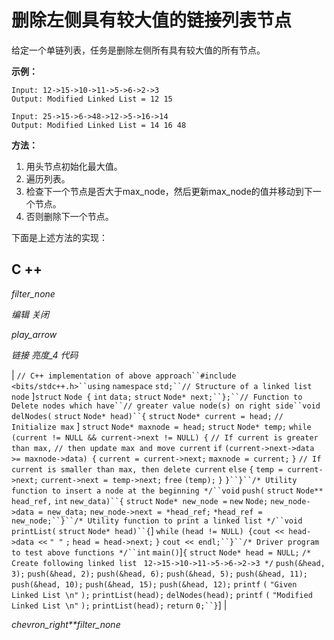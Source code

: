# 删除左侧具有较大值的链接列表节点

给定一个单链列表，任务是删除左侧所有具有较大值的所有节点。

**示例：**

```
Input: 12->15->10->11->5->6->2->3
Output: Modified Linked List = 12 15

Input: 25->15->6->48->12->5->16->14
Output: Modified Linked List = 14 16 48 

```

**方法：**

1.  用头节点初始化最大值。
2.  遍历列表。
3.  检查下一个节点是否大于max_node，然后更新max_node的值并移动到下一个节点。
4.  否则删除下一个节点。

下面是上述方法的实现：

## C ++

*filter_none*

*编辑*
*关闭*

*play_arrow*

*链接*
*亮度_4*
*代码*

| `// C++ implementation of above approach``#include <bits/stdc++.h>``using` `namespace` `std;``// Structure of a linked list node` ]`struct` `Node {` `int` `data;` `struct` `Node* next;``};``// Function to Delete nodes which have``// greater value node(s) on right side``void` `delNodes(` `struct` `Node* head)``{` `struct` `Node* current = head;` `// Initialize max` ] `struct` `Node* maxnode = head;` `struct` `Node* temp;` `while` `(current != NULL && current->next != NULL) {` `// If current is greater than max,` `// then update max and move current` `if` `(current->next->data >= maxnode->data) {` `current = current->next;` `maxnode = current;` `}` `// If current is smaller than max, then delete current` `else` `{` `temp = current->next;` `current->next = temp->next;` `free` `(temp);` `}` `}``}``/* Utility function to insert a node at the beginning */``void` `push(` `struct` `Node** head_ref,` `int` `new_data)``{` `struct` `Node* new_node =` `new` `Node;` `new_node->data = new_data;` `new_node->next = *head_ref;` `*head_ref = new_node;``}``/* Utility function to print a linked list */``void` `printList(` `struct` `Node* head)``{`]  `while` `(head != NULL) {`​​  `cout << head->data <<` `" "` `;` `head = head->next;` `}` `cout << endl;``}``/* Driver program to test above functions */``int` `main()`]`{` `struct` `Node* head = NULL;` `/* Create following linked list ` `12->15->10->11->5->6->2->3 */` `push(&head, 3);` `push(&head, 2);` `push(&head, 6);` `push(&head, 5);` `push(&head, 11);` `push(&head, 10);` `push(&head, 15);` `push(&head, 12);` `printf` `(` `"Given Linked List \n"` `);` `printList(head);` `delNodes(head);` `printf` `(` `"Modified Linked List \n"` `);` `printList(head);` `return` `0;``}`] |

*chevron_right**filter_none*